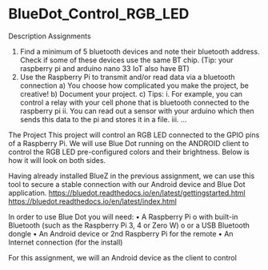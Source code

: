 # BlueDot_Control_RGB_LED

Description Assignments
1)	Find a minimum of 5 bluetooth devices and note their bluetooth address. Check if some of these devices use the same BT chip. (Tip: your raspberry pi and arduino nano 33 IoT also have BT)
2)	Use the Raspberry Pi to transmit and/or read data via a bluetooth connection
a)	You choose how complicated you make the project, be creative!
b)	Document your project.
c)	Tips:
i.	For example, you can control a relay with your cell phone that is bluetooth connected to the raspberry pi
ii.	You can read out a sensor with your arduino which then sends this data to the pi and stores it in a file.
iii.	...


The Project
This project will control an RGB LED connected to the GPIO pins of a Raspberry Pi. We will use Blue Dot running on the ANDROID client to control the RGB LED pre-configured colors and their brightness. Below is how it will look on both sides.

Having already installed BlueZ in the previous assignment, we can use this tool to secure a stable connection with our Android device and Blue Dot application.
https://bluedot.readthedocs.io/en/latest/gettingstarted.html
https://bluedot.readthedocs.io/en/latest/index.html

In order to use Blue Dot you will need:
•	A Raspberry Pi
o	with built-in Bluetooth (such as the Raspberry Pi 3, 4 or Zero W)
o	or a USB Bluetooth dongle
•	An Android device or 2nd Raspberry Pi for the remote
•	An Internet connection (for the install)

For this assignment, we will an Android device as the client to control 
